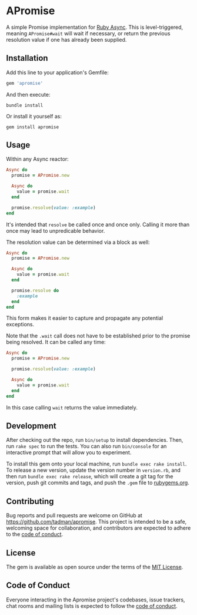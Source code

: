 # APromise

A simple Promise implementation for
[Ruby Async](https://github.com/socketry/async). This is level-triggered,
meaning `APromise#wait` will wait if necessary, or return the previous
resolution value if one has already been supplied.

## Installation

Add this line to your application's Gemfile:

```ruby
gem 'apromise'
```

And then execute:

```shell
bundle install
```

Or install it yourself as:

```shell
gem install apromise
```

## Usage

Within any Async reactor:

```ruby
Async do
  promise = APromise.new

  Async do
    value = promise.wait
  end

  promise.resolve(value: :example)
end
```

It's intended that `resolve` be called once and once only. Calling it more
than once may lead to unpredicable behavior.

The resolution value can be determined via a block as well:

```ruby
Async do
  promise = APromise.new

  Async do
    value = promise.wait
  end

  promise.resolve do
    :example
  end
end
```

This form makes it easier to capture and propagate any potential exceptions.

Note that the `.wait` call does not have to be established prior to the
promise being resolved. It can be called any time:

```ruby
Async do
  promise = APromise.new

  promise.resolve(value: :example)

  Async do
    value = promise.wait
  end
end
```

In this case calling `wait` returns the value immediately.

## Development

After checking out the repo, run `bin/setup` to install dependencies. Then, run `rake spec` to run the tests. You can also run `bin/console` for an interactive prompt that will allow you to experiment.

To install this gem onto your local machine, run `bundle exec rake install`. To release a new version, update the version number in `version.rb`, and then run `bundle exec rake release`, which will create a git tag for the version, push git commits and tags, and push the `.gem` file to [rubygems.org](https://rubygems.org).

## Contributing

Bug reports and pull requests are welcome on GitHub at https://github.com/tadman/apromise. This project is intended to be a safe, welcoming space for collaboration, and contributors are expected to adhere to the [code of conduct](https://github.com/tadman/apromise/blob/master/CODE_OF_CONDUCT.md).

## License

The gem is available as open source under the terms of the [MIT License](https://opensource.org/licenses/MIT).

## Code of Conduct

Everyone interacting in the Apromise project's codebases, issue trackers, chat rooms and mailing lists is expected to follow the [code of conduct](https://github.com/tadman/apromise/blob/master/CODE_OF_CONDUCT.md).
